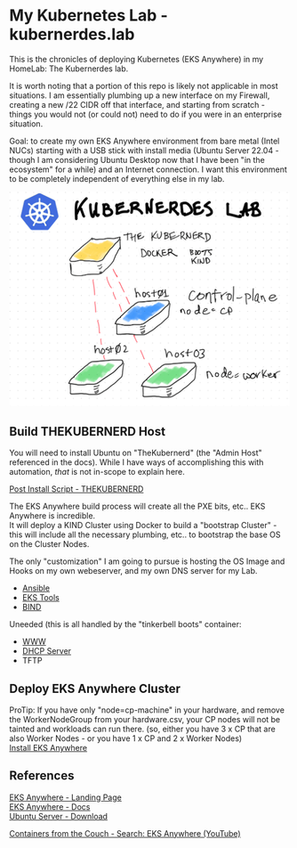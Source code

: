 # My Kubernetes Lab - kubernerdes.lab 

This is the chronicles of deploying Kubernetes (EKS Anywhere) in my HomeLab: The Kubernerdes lab.

It is worth noting that a portion of this repo is likely not applicable in most situations.  I am essentially plumbing up a new interface on my Firewall, creating a new /22 CIDR off that interface, and starting from scratch - things you would not (or could not) need to do if you were in an enterprise situation.

Goal:  to create my own EKS Anywhere environment from bare metal (Intel NUCs) starting with a USB stick with install media (Ubuntu Server 22.04 - though I am considering Ubuntu Desktop now that I have been "in the ecosystem" for a while) and an Internet connection.  I want this environment to be completely independent of everything else in my lab. 

![Kubernerdes Lab](Images/KubernerdesLab.png)

## Build THEKUBERNERD Host
You will need to install Ubuntu on "TheKubernerd" (the "Admin Host" referenced in the docs).  While I have ways of accomplishing this with automation, *that* is not in-scope to explain here.

[Post Install Script - THEKUBERNERD](Scripts/00_Post_Install_THEKUBERNERD.sh)

The EKS Anywhere build process will create all the PXE bits, etc..  EKS Anywhere is incredible.  
It will deploy a KIND Cluster using Docker to build a "bootstrap Cluster" - this will include all the necessary plumbing, etc.. to bootstrap the base OS on the Cluster Nodes.

The only "customization" I am going to pursue is hosting the OS Image and Hooks on my own webeserver, and my own DNS server for my Lab.    
* [Ansible](Scripts/10_Install_Ansible.sh)
* [EKS Tools](Scripts/11_Install_EKS_Tools.sh)
* [BIND](Scripts/15_Install_BIND9.sh)

Uneeded (this is all handled by the "tinkerbell boots" container:  
* [WWW](Scripts/Install_HTTP_Server.sh)
* [DHCP Server](Scripts/Install_DHCP_Server.sh)
* TFTP

## Deploy EKS Anywhere Cluster
ProTip:  If you have only "node=cp-machine" in your hardware, and remove the WorkerNodeGroup from your hardware.csv, your CP nodes will not be tainted and workloads can run there.  (so, either you have 3 x CP that are also Worker Nodes - or you have 1 x CP and 2 x Worker Nodes)  
[Install EKS Anywhere](Scripts/50_Install_EKS_Anywhere.sh)

## References
[EKS Anywhere - Landing Page](https://anywhere.eks.amazonaws.com/)  
[EKS Anywhere - Docs](https://anywhere.eks.amazonaws.com/docs/)  
[Ubuntu Server - Download](https://ubuntu.com/download/server)  

[Containers from the Couch - Search: EKS Anywhere (YouTube)](https://www.youtube.com/@ContainersfromtheCouch/search?query=eks%20anywhere)

